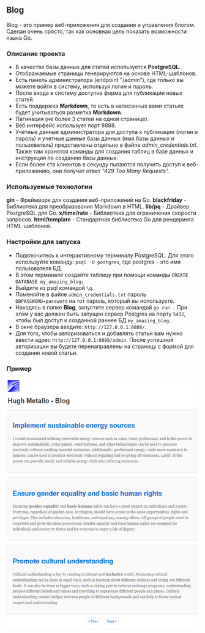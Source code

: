 

## Blog

Blog - это пример веб-приложения для создания и управления блогом. Сделан очень просто, так как основная цель показать возможности языка Go.

### Описание проекта

- В качестве базы данных для статей используется **PostgreSQL**.
- Отображаемые страницы генерируются на основе HTML-шаблонов.
- Есть панель администратора (endpoint "/admin"), где только вы можете войти в систему, используя логин и пароль.
- После входа в систему доступна форма для публикации новых статей.
- Есть поддержка **Markdown**, то есть в написанных вами статьях будет учитываться разметка **Markdown**.
- Пагинация (не более 3 статей на одной странице).
- Веб интерфейс использует порт 8888.
- Учетные данные администратора для доступа к публикации (логин и пароль) и учетные данные базы данных (имя базы данных и пользователь) представлены отдельно в файле *admin_credentials.txt*. Также там хранятся команды для создания таблиц в базе данных и инструкция по созданию базы данных.
- Если более ста клиентов в секунду пытаются получить доступ к веб-приложению, они получат ответ *"429 Too Many Requests"*.

### Используемые технологии

**gin** - Фреймворк для создания веб-приложений на Go.
**blackfriday** - Библиотека для преобразования Markdown в HTML.
**lib/pq** - Драйвер PostgreSQL для Go.
**x/time/rate** - Библиотека для ограничения скорости запросов.
**html/template** - Стандартная библиотека Go для рендеринга HTML-шаблонов.


### Настройки для запуска

- Подключитесь к интерактивному терминалу PostgreSQL. Для этого используйте команду: `psql -U postgres`, где postgres - это имя пользователя БД.
- В этом терминале создайте таблицу при помощи команды `CREATE DATABASE my_amazing_blog;`
- Выйдите из psql командой `\q`.
- Поменяйте в файле `admin_credentials.txt` пароль `DBPASSWORD=password` на тот пароль, который вы используете.
- Находясь в папке **Blog**, запустите сервер командой `go run .` При этом у вас должен быть запущен сервер Postgres на порту `5432`, чтобы был доступ к созданной раннее БД `my_amazing_blog`.
- В окне браузера введите: `http://127.0.0.1:8888/`.
- Для того, чтобы авторизоваться и добавлять статьи вам нужно ввести адрес `http://127.0.0.1:8888/admin`. После успешной авторизации вы будете перенаправлены на страницу с формой для создания новой статьи.

### Пример

![Blog](images/Blog.png)

